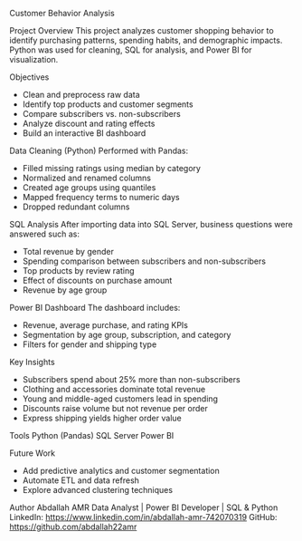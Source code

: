 Customer Behavior Analysis

Project Overview
This project analyzes customer shopping behavior to identify purchasing patterns, spending habits, and demographic impacts.
Python was used for cleaning, SQL for analysis, and Power BI for visualization.

Objectives
- Clean and preprocess raw data
- Identify top products and customer segments
- Compare subscribers vs. non-subscribers
- Analyze discount and rating effects
- Build an interactive BI dashboard

Data Cleaning (Python)
Performed with Pandas:
- Filled missing ratings using median by category
- Normalized and renamed columns
- Created age groups using quantiles
- Mapped frequency terms to numeric days
- Dropped redundant columns

SQL Analysis
After importing data into SQL Server, business questions were answered such as:
- Total revenue by gender
- Spending comparison between subscribers and non-subscribers
- Top products by review rating
- Effect of discounts on purchase amount
- Revenue by age group

Power BI Dashboard
The dashboard includes:
- Revenue, average purchase, and rating KPIs
- Segmentation by age group, subscription, and category
- Filters for gender and shipping type

Key Insights
- Subscribers spend about 25% more than non-subscribers
- Clothing and accessories dominate total revenue
- Young and middle-aged customers lead in spending
- Discounts raise volume but not revenue per order
- Express shipping yields higher order value

Tools
Python (Pandas)
SQL Server
Power BI

Future Work
- Add predictive analytics and customer segmentation
- Automate ETL and data refresh
- Explore advanced clustering techniques

Author
Abdallah AMR
Data Analyst | Power BI Developer | SQL & Python
LinkedIn: https://www.linkedin.com/in/abdallah-amr-742070319
GitHub: https://github.com/abdallah22amr
